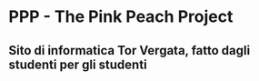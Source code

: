 # PPP - The Pink Peach Project
## Sito di informatica Tor Vergata, fatto dagli studenti per gli studenti
